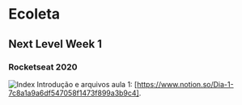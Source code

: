 # Ecoleta
## Next Level Week 1
### Rocketseat 2020
 ![Index](https://github.com/Lucas-Angelo/Ecoleta/blob/master/imgs/index.png"Index")
 Introdução e arquivos aula 1: [https://www.notion.so/Dia-1-7c8a1a9a6df547058f1473f899a3b9c4].
